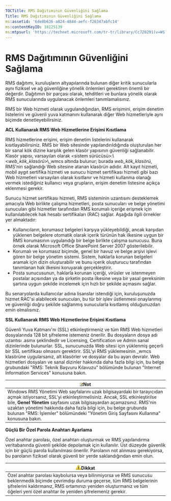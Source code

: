 ```yaml
---
TOCTitle: RMS Dağıtımının Güvenliğini Sağlama
Title: RMS Dağıtımının Güvenliğini Sağlama
ms:assetid: '6de8b636-a824-4844-aefc-f26347abfc14'
ms:contentKeyID: 18125139
ms:mtpsurl: 'https://technet.microsoft.com/tr-tr/library/Cc720291(v=WS.10)'
---
```


RMS Dağıtımının Güvenliğini Sağlama
===================================

RMS dağıtımı, kuruluşların altyapılarında bulunan diğer kritik sunucularla aynı fiziksel ve ağ güvenliğine yönelik önlemleri gerektiren önemli bir değerdir. Dağıtımın bir parçası olarak, tehditleri ve bunlara yönelik olarak RMS sunucularında uygulanacak önlemleri tanımlamalısınız.

RMS bir Web hizmeti olarak uygulandığından, RMS erişimini, erişim denetim listelerini ve güvenli yuva katmanını kullanarak diğer Web hizmetleriyle aynı biçimde denetleyebilirsiniz.

**ACL Kullanarak RMS Web Hizmetlerine Erişimi Kısıtlama**

RMS hizmetlerine erişimi, erişim denetim listelerini kullanarak kısıtlayabilirsiniz. RMS bir Web sitesinde yapılandırıldığında oluşturulan her bir sanal kök dizine karşılık gelen klasör yapısının güvenliği sağlanabilir. Klasör yapısı, varsayılan olarak &lt;sistem sürücüsü&gt;:\\&lt;*web\_kök\_klasörü*&gt;\\\_wmcs altında bulunur; burada *web\_kök\_klasörü*, RMS'nin sağlandığı Web sitesine atanan klasörün adıdır. Alt kayıt hizmeti, mobil aygıt sertifika hizmeti ve sunucu hizmet sertifikası hizmeti gibi bazı Web hizmetleri varsayılan olarak kısıtlanır ve hizmeti kullanma olanağı vermek istediğiniz kullanıcı veya grupların, erişim denetim listesine açıkça eklenmesi gerekir.

Sunucu hizmet sertifikası hizmeti, RMS sisteminin uzantısını desteklemek amacıyla Web birlikte çalışma hizmetleri, posta sunucuları ve belge yönetimi sunucuları gibi hizmetler tarafından RMS korumalı içeriğe erişmek için kullanılabilecek hak hesabı sertifikaları (RAC) sağlar. Aşağıda ilgili örnekler yer almaktadır:

-   Kullanıcıların, korumasız belgeleri karşıya yükleyebildiği, ancak karşıdan yüklenen belgelere otomatik olarak içerik türünün hak ilkesine uygun bir RMS korumasının uygulandığı bir belge birlikte çalışma sunucusu. Buna örnek olarak Microsoft Office SharePoint Server 2007 gösterilebilir.
-   Korumalı ve korumasız biçimde, genel bir havuz ve belge arşivi işlevi gören bir belge yönetim sistemi. Sistem, haklarla korunan belgeleri aramak için dizin oluşturabilir ve bunu içerik oluşturucu tarafından tanımlanan hak ilkesini koruyarak gerçekleştirir.
-   Posta sunucusunun, haklarla korunan içeriği, virüsler ve istenmeyen postalar açısından ya da şirketin posta ilkesine veya bir yasal gereksinim şartına uygun şekilde incelemek için hızlı bir şekilde açmasını sağlar.

Bu senaryolarda kullanıcılar adına lisanslar istendiği için, kuruluşunuzda hizmet RAC'si alabilecek sunucuları, bu tür bir işlev üstlenmesi onaylanmış ve güvenliği doğru şekilde sağlanmış sunucularla kısıtlamış olduğunuzdan emin olmalısınız.

**SSL Kullanarak RMS Web Hizmetlerine Erişimi Kısıtlama**

Güvenli Yuva Katmanı'nı (SSL) etkinleştirmeniz ve tüm RMS Web hizmetleri dosyalarında 128 bit şifreleme istemeniz önerilir. Bu dosyaların dosya adı uzantısı .asmx şeklindedir ve Licensing, Certification ve Admin sanal dizinlerinde bulunurlar. SSL, sunucunuzda Web sitesi için yüklenmiş geçerli bir SSL sertifikası olmasını gerektirir. SSL'yi RMS yüklemesinin \_wmcs klasörüne uygularsanız, alt klasörler ve dosyalar da bu ayarı devralır. Web hizmetleri dosyaları ve sanal dizinler hakkında daha fazla bilgi için, bu belge grubundaki "RMS: Teknik Başvuru Kılavuzu" bölümünde bulunan "Internet Information Services" konusuna bakın.

| ![](/security-updates/images/Cc720291.note(WS.10).gif)Not                                                                                                                                                                                                                                                                                                                     |
|------------------------------------------------------------------------------------------------------------------------------------------------------------------------------------------------------------------------------------------------------------------------------------------------------------------------------------------------------------------------------------------|
| Windows RMS Yönetimi Web sayfalarını uzak bilgisayardaki bir tarayıcıdan açmak istiyorsanız, SSL'yi etkinleştirmelisiniz. Ancak, SSL etkinleştirilse bile, **Genel Yönetim** sayfasını uzak bilgisayardan açamazsınız. RMS'nin uzaktan yönetimi hakkında daha fazla bilgi için, bu belge grubunda bulunan "RMS: İşlemler" bölümündeki "Yönetim Giriş Sayfasını Kullanma" konusuna bakın. |

**Güçlü Bir Özel Parola Anahtarı Ayarlama**

Özel anahtar parolası, özel anahtarı oluşturmak ve RMS yapılandırma veritabanında güvenli şekilde depolamak için kullanılır. Üst düzeyde güvenlik için bir güçlü parola kullanılması önerilir. Parolanın not alınması gerekiyorsa, bu parolanın fiziksel olarak güvenli bir yerde saklandığından emin olun.

| ![](/security-updates/images/Cc720291.Caution(WS.10).gif)Dikkat                                                                                                                                                                                             |
|------------------------------------------------------------------------------------------------------------------------------------------------------------------------------------------------------------------------------------------------------------------------|
| Özel anahtar parolası kaybolursa veya bilinmiyorsa ve RMS sunucusu beklenmedik biçimde çevrimdışı duruma geçerse, tüm RMS belgelerinin şifrelerini kaldırmanız, RMS ortamınızı yeniden oluşturmanız ve tüm öğeleri yeni özel anahtar ile yeniden şifrelemeniz gerekir. |
